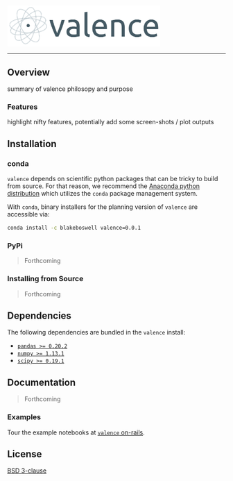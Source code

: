 
<!-- ![valence](logo/valence-logo.png) -->

<img src="logo/valence-logo.png" alt="valence" width="70%" display="block" margin="auto">

---

## Overview

summary of valence philosopy and purpose

### Features

highlight nifty features, potentially add some screen-shots / plot outputs

## Installation

### conda

`valence` depends on scientific python packages that can be tricky to build from source.  For that reason, we recommend the [Anaconda python distribution](https://www.continuum.io/downloads) which utilizes the `conda` package management system.

With `conda`, binary installers for the planning version of `valence` are accessible via:

``` bash
conda install -c blakeboswell valence=0.0.1
```

### PyPi

> Forthcoming

### Installing from Source

> Forthcoming

## Dependencies

The following dependencies are bundled in the `valence` install:

- [`pandas >= 0.20.2`](http://pandas.pydata.org)
- [`numpy >= 1.13.1`](https://www.scipy.org)
- [`scipy >= 0.19.1`](http://www.numpy.org)

## Documentation

> Forthcoming

### Examples

Tour the example notebooks at [`valence` on-rails](https://github.com/blakeboswell/valence-on-rails).

## License

[BSD 3-clause](https://github.com/blakeboswell/valence/blob/master/LICENSE)


